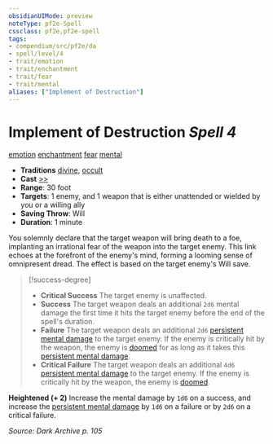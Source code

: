 ```yaml
---
obsidianUIMode: preview
noteType: pf2e-Spell
cssclass: pf2e,pf2e-spell
tags:
- compendium/src/pf2e/da
- spell/level/4
- trait/emotion
- trait/enchantment
- trait/fear
- trait/mental
aliases: ["Implement of Destruction"]
---
```

# Implement of Destruction *Spell 4*   
[emotion](rules/traits/emotion.md "Emotion Effect Trait")  [enchantment](rules/traits/enchantment.md "Enchantment School Trait")  [fear](rules/traits/fear.md "Fear Effect Trait")  [mental](rules/traits/mental.md "Mental Effect Trait")  

- **Traditions** [divine](rules/traits/divine.md "Divine Tradition Trait"), [occult](rules/traits/occult.md "Occult Tradition Trait")
- **Cast** [>>](rules/core-rulebook/chapter-9-playing-the-game.md#Actions "Two-Action") 
- **Range**: 30 foot
- **Targets**: 1 enemy, and 1 weapon that is either unattended or wielded by you or a willing ally
- **Saving Throw**: Will
- **Duration**: 1 minute

You solemnly declare that the target weapon will bring death to a foe, implanting an irrational fear of the weapon into the target enemy. This link echoes at the forefront of the enemy's mind, forming a looming sense of omnipresent dread. The effect is based on the target enemy's Will save.

> [!success-degree] 
> - **Critical Success** The target enemy is unaffected.
> - **Success** The target weapon deals an additional `2d6` mental damage the first time it hits the target enemy before the end of the spell's duration.
> - **Failure** The target weapon deals an additional `2d6` [persistent mental damage](rules/conditions.md#Persistent%20Damage) to the target enemy. If the enemy is critically hit by the weapon, the enemy is [doomed](rules/conditions.md#Doomed) for as long as it takes this [persistent mental damage](rules/conditions.md#Persistent%20Damage).
> - **Critical Failure** The target weapon deals an additional `4d6` [persistent mental damage](rules/conditions.md#Persistent%20Damage) to the target enemy. If the enemy is critically hit by the weapon, the enemy is [doomed](rules/conditions.md#Doomed).

**Heightened (+ 2)** Increase the mental damage by `1d6` on a success, and increase the [persistent mental damage](rules/conditions.md#Persistent%20Damage) by `1d6` on a failure or by `2d6` on a critical failure.

*Source: Dark Archive p. 105*